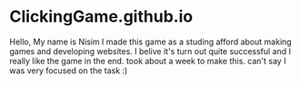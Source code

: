 # ClickingGame.github.io
Hello, My name is Nisim
I made this game as a studing afford about making games and developing websites.
I belive it's turn out quite successful and I really like the game in the end.
took about a week to make this.
can't say I was very focused on the task :)
